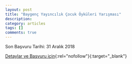 ```yaml
---
layout: post
title: "Baygenç Yayıncılık Çocuk Öyküleri Yarışması"
description: 
category: articles
tags: []
comments: true
---
```


Son Başvuru Tarihi: 31 Aralık 2018

[Detaylar ve Başvuru için](http://www.akdogan.gen.tr/yarismalar/baygenc-yayincilik-cocuk-oykuleri-yarismasi-duyurusu/?utm_source=edebiyatyarismalari.com&utm_medium=affiliate&utm_campaign=cpc){:rel="nofollow"}{:target="_blank"}